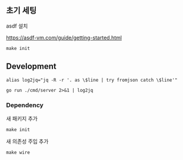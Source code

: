 ## 초기 세팅

asdf 설치

https://asdf-vm.com/guide/getting-started.html

```shell
make init
```

## Development

```shell
alias log2jq="jq -R -r '. as \$line | try fromjson catch \$line'"
```

```shell
go run ./cmd/server 2>&1 | log2jq
```

### Dependency

새 패키지 추가

```shell
make init
```

새 의존성 주입 추가

```shell
make wire
```
